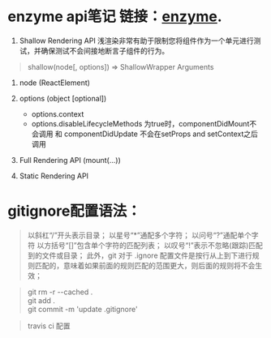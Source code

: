 # enzyme api笔记 链接：[enzyme](http://airbnb.io/enzyme/docs/api/).
1. Shallow Rendering API 浅渲染非常有助于限制您将组件作为一个单元进行测试，并确保测试不会间接地断言子组件的行为。
> shallow(node[, options]) => ShallowWrapper
 Arguments
 1. node (ReactElement)
 2. options (object [optional])
    + options.context
    + options.disableLifecycleMethods 为true时，componentDidMount不会调用 和 componentDidUpdate 不会在setProps and setContext之后调用

2. Full Rendering API (mount(...))
3. Static Rendering API


# gitignore配置语法：
>以斜杠“/”开头表示目录；
以星号“*”通配多个字符；
以问号“?”通配单个字符
以方括号“[]”包含单个字符的匹配列表；
以叹号“!”表示不忽略(跟踪)匹配到的文件或目录；
此外，git 对于 .ignore 配置文件是按行从上到下进行规则匹配的，意味着如果前面的规则匹配的范围更大，则后面的规则将不会生效；

> git rm -r --cached .   
git add .  
git commit -m 'update .gitignore'

>travis ci 配置


